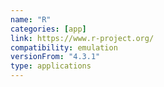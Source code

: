 ```yaml
---
name: "R"
categories: [app]
link: https://www.r-project.org/
compatibility: emulation
versionFrom: "4.3.1"
type: applications
---
```



